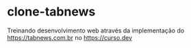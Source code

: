 # clone-tabnews
Treinando desenvolvimento web através da implementação do https://tabnews.com.br no https://curso.dev
